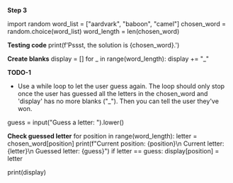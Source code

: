 **Step 3**

import random
word_list = ["aardvark", "baboon", "camel"]
chosen_word = random.choice(word_list)
word_length = len(chosen_word)

**Testing code**
print(f'Pssst, the solution is {chosen_word}.')

**Create blanks**
display = []
for _ in range(word_length):
    display += "_"

**TODO-1**
- Use a while loop to let the user guess again. The loop should only stop once the user has guessed all the letters in the chosen_word and 'display' has no more blanks ("_"). Then you can tell the user they've won.

guess = input("Guess a letter: ").lower()

**Check guessed letter**
for position in range(word_length):
    letter = chosen_word[position]
    print(f"Current position: {position}\n Current letter: {letter}\n Guessed letter: {guess}")
    if letter == guess:
        display[position] = letter

print(display)
